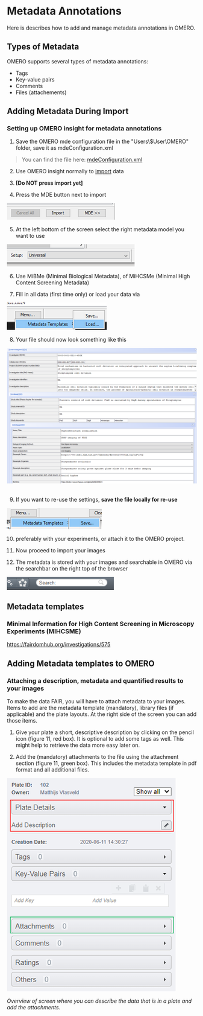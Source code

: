 # Metadata Annotations

Here is describes how to add and manage metadata annotations in OMERO.

## Types of Metadata

OMERO supports several types of metadata annotations:
- Tags
- Key-value pairs
- Comments
- Files (attachements)

## Adding Metadata During Import

### Setting up OMERO insight for metadata annotations

1.  Save the OMERO mde configuration file in the "Users\\\$User\\OMERO" folder, save it as mdeConfiguration.xml

> You can find the file here: [mdeConfiguration.xml](https://leidenuniv1.sharepoint.com/:u:/r/sites/CellObservatory-OMERO/Shared%20Documents/General/Metadata/mdeConfiguration.xml?csf=1&web=1&e=fpXQDx)

2.  Use OMERO insight normally to [import](importing.md) data

3.  **[Do NOT press import yet]**

4.  Press the MDE button next to import

![](images//image1.png)

5.  At the left bottom of the screen select the right metadata model you want to use

![](images//image2.png)

6.  Use MiBMe (Minimal Biological Metadata), of MiHCSMe (Minimal High Content Screening Metadata)

7.  Fill in all data (first time only) or load your data via

![](images/image3.png)

8. Your file should now look something like this

![](images//image4.png) 

9. If you want to re-use the settings, **save the file locally for re-use**

![](images//image5.png)

10.  preferably with your experiments, or attach it to the OMERO project. 

11.  Now proceed to import your images

12.  The metadata is stored with your images and searchable in OMERO via the searchbar on the right top of the browser

![](images/image6.png)

## Metadata templates

### Minimal Information for High Content Screening in Microscopy Experiments (MIHCSME)


https://fairdomhub.org/investigations/575

## Adding Metadata templates to OMERO
### Attaching a description, metadata and quantified results to your images

To make the data FAIR, you will have to attach metadata to your images. Items to add are the metadata template (mandatory), library files (if applicable) and the plate layouts. At the right side of the screen you can add those items.

1)  Give your plate a short, descriptive description by clicking on the pencil icon (figure 11, red box). It is optional to add some tags as well. This might help to retrieve the data more easy later on.

2)  Add the (mandatory) attachments to the file using the attachment section (figure 11, green box). This includes the metadata template in pdf format and all additional files.

![alt text](images/attachement.png)

*Overview of screen where you can describe the data that is in a plate and add the attachments.*